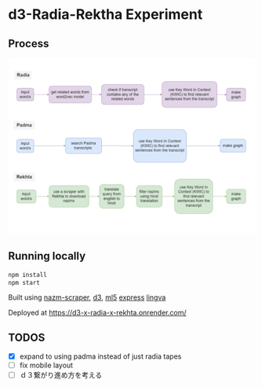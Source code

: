 # d3-Radia-Rektha Experiment

## Process

![process diagram](https://github.com/dra-ft/d3-radia-rekhta/blob/main/d3-x-radia-x-rekhta.drawio%20(1).png?raw=true)

## Running locally
```
npm install
npm start
```

Built using [nazm-scraper](https://github.com/dra-ft/nazm-scraper), [d3](https://d3js.org/), [ml5](https://ml5js.org/)  [express](https://expressjs.com/) [lingva](https://lingva.ml/)

Deployed at https://d3-x-radia-x-rekhta.onrender.com/

## TODOS
- [x] expand to using padma instead of just radia tapes
- [ ] fix mobile layout
- [ ] ｄ３繋がり進め方を考える
